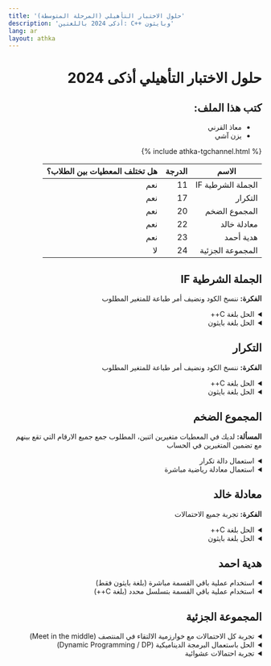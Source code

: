 ```yaml
---
title: 'حلول الاختبار التأهيلي (المرحلة المتوسطة)'
description: 'أذكى 2024 باللغتين: C++ وبايثون'
lang: ar
layout: athka
---
```

<div dir="auto">
  
# حلول الاختبار التأهيلي أذكى 2024


<h2>كتب هذا الملف:</h2>
<ul>
    <li>معاذ القرني</li>
    <li>يزن آشي</li>
</ul>

{% include athka-tgchannel.html %}

<table class="table table-bordered table-striped">
    <thead>
        <tr>
            <th>الاسم</th>
            <th>الدرجة</th>
            <th>هل تختلف المعطيات بين الطلاب؟</th>
        </tr>
    </thead>
    <tbody>
        <tr>
            <td>الجملة الشرطية  IF</td>
            <td>11</td>
            <td>نعم</td>
        </tr>
        <tr>
            <td>التكرار</td>
            <td>17</td>
            <td>نعم</td>
        </tr>
        <tr>
            <td>المجموع الضخم</td>
            <td>20</td>
            <td>نعم</td>
        </tr>
        <tr>
            <td>معادلة خالد</td>
            <td>22</td>
            <td>نعم</td>
        </tr>
        <tr>
            <td>هدية أحمد</td>
            <td>23</td>
            <td>نعم</td>
        </tr>
        <tr>
            <td>المجموعة الجزئية</td>
            <td>24</td>
            <td>لا</td>
        </tr>
    </tbody>
</table>

##  الجملة الشرطية IF 
**الفكرة:** ننسخ الكود ونضيف أمر طباعة للمتغير المطلوب
<details>
  <summary>الحل بلغة С++</summary>

```c++
#include <iostream>
using namespace std;
int main()
{
  int x = 11;
  int y = 29;
  int z;

  if (x % 2 != 0) {
    if (x > y) {
        z = 0;
    } else {
        z = 1;
    }
  } else {
    if (x > y) {
        z = 2;
    } else {
        z = 3;
    }
  }
  cout << z; // أضفنا أمر الطباعة
}
```

</details> 

<details>
  <summary>الحل بلغة بايثون</summary>
  
```py
x = 11
y = 29

if x % 2 != 0:
    if x > y:
        z = 0
    else:
        z = 1
else:
    if x > y:
        z = 2
    else:
        z = 3

print(z) # أضفنا أمر الطباعة
```

</details>

## التكرار
**الفكرة:** ننسخ الكود ونضيف أمر طباعة للمتغير المطلوب

<details>
  <summary>الحل بلغة C++</summary>

```c++
#include <iostream>
using namespace std;
int main()
{
  int r = 0;    
  for (int i = 0; i < 100; i++) {
  	r = (277 * r + 241) % 433;
  }
  cout << r; // أضفنا أمر الطباعة
}
```
  
</details>

<details>
  <summary>الحل بلغة بايثون</summary>

```py
r = 0
for i in range(100):
    r = (277 * r + 241) % 433
print(r) # أضفنا أمر الطباعة
```
  
</details>


## المجموع الضخم 
**المسألة:** لديك في المعطيات متغيرين اثنين، المطلوب جمع جميع الارقام التي تقع بينهم مع تضمين المتغيرين في الحساب 

<details>
  <summary>استعمال دالة تكرار</summary>

**الفكرة:** انشئ متغير يقوم بالاحتفاظ بالمجموع الكلي وتبدأ بالقيمة 0، بإمكانك عمل دالة تكرار تبدأ من المتغير الاصغر ومن ثم جمعها بالمتغير الذي تم تعريفه مسبقا، وتستمر بالتزايد بمقدار 1 حتى تصل الى قيمة المتغير الاكبر
                
```c++
#include<iostream>
using namespace std;
int main()
{
    int A=1099; // قيمة المتغير الاصغر
    int B=8236; // قيمة المتغير الاكبر
    int counter=0; // المتغير الذي سيقوم بالاحتفاظ بالمجموع الكلي
    for(int i=A; i<=B; i++)
        counter+=i; // زيادة المتغير العداد بمقدار i
    cout<<counter<<endl;
}
```
	
</details>

<details>
  <summary>استعمال معادلة رياضية مباشرة</summary>

**الفكرة:** باستخدام قانون جمع الأعداد من 1 -> n ، الا وهو ( n*(n+1)/2 )، يتم تطبيق القانون على الرقم الاكبر ومن ثم طرح الناتج من ناتج تطبيق القانون على القيمة التي تسبق القيمة الصغرى، حتى نحصل على مجموع الاعداد من A -> B
تصبح المعادلة كالآتي: result = (B*(B+1))/2 - (A*(A-1))/2
                
```c++
#include<iostream>
using namespace std;
int main()
{
    int A=1099; // قيمة المتغير الاصغر
    int B=8236; // قيمة المتغير الاكبر
    int result = (B*(B+1))/2 - (A*(A-1))/2; // المتغير الذي سيقوم بالاحتفاظ بالمجموع الكلي
    cout<<result<<endl;
}
```
	
</details>


##  معادلة خالد 
**الفكرة:** تجربة جميع الاحتمالات


<details>
  <summary>الحل بلغة C++</summary>

```c++
#include <iostream>
using namespace std;

const int P = 35171; // معطيات المسألة
const int A = 24636; // معطيات المسألة

int main()
{
    for (long long x = 1; x <= 1000000; x++)
    {
        if (x * A % P == 1)
        {
            cout << x;
            break;
        }
    }
}
```
  
</details>

<details>
  <summary>الحل بلغة بايثون</summary>

```py
P = 35171
A = 24636

for x in range(1, 1000000):
    if (x * A % P == 1):
        print(x)
        exit()
```
  
</details>


## هدية احمد 
<details>
  <summary>استخدام عملية باقي القسمة مباشرة (بلغة بايثون فقط)</summary>

```python
N = 20350185920713548059742215227885673608992288193593
print(N%389)
```

</details>
 
<details>
  <summary>استخدام عملية باقي القسمة بتسلسل محدد (بلغة C++)</summary>

```c++
#include <iostream>
using namespace std;
const string N = "20350185920713548059742215227885673608992288193593";
const int M = 389;
int main()
{
    int result = 0;
    for(int i=0; i<N.size(); i++)
        result = (result*10 + N[i]-'0') % M;
    cout << result;
}
```
        
</details>


##  المجموعة الجزئية 


<details>
  <summary>تجربة كل الاحتمالات مع خوارزمية الالتقاء في المنتصف (Meet in the middle)</summary>

**الفكرة:** بما أن عدد الاحتمالات عالي جدًا ($$= 2^{32} = 10^{9}$$ 1 مليار)، واللغات في المتوسط تنجز ($$= 10^8$$ 100 مليون) عملية في الثانية، يعني أن البرنامج لو جرب كل الاحتمالات سيستغرق حوالي عشر ثواني!

**الاختصار:** نقسم مجموعة الأعداد إلى نصفين، ونجرب جميع الاحتمالات في كل نصف، ثم نجرب كل احتمالات الدمج ونستعمل البحث الثنائي للاختصار الإضافي

  <details>
  <summary>باستعمال الاستدعاء الذاتي (Recursion)</summary>

  <details>
  <summary>الحل بلغة C++</summary>

```c++
#include <bits/stdc++.h>
#define ll long long

using namespace std;

const int a[] = {570124, 235486, 941944, 489563, 266471, 439987, 433790, 241683, 501957, 551533, 167319, 229289, 669276, 576321, 663079, 285062, 886171, 508154, 700261, 105349, 309850, 378017, 322244, 842792, 365623, 929550, 873777, 879974, 192107, 470972, 948141, 867580};
const int C = 13099613;

vector<ll> sum, sum2;
const int n=32;

void rec(int idx, ll sum, int lim, vector<ll> &su)
{
    if (idx == lim) {
        su.push_back(sum);
        return;
    }
    rec(idx+1, sum+a[idx], lim, su);
    rec(idx+1, sum, lim, su);
}

int main()
{
    rec(0, 0, n/2, sum);
    rec(n/2, 0, n, sum2);
    
    sort(sum2.begin(), sum2.end());
    
    ll sol = 0;
    for (ll v1 : sum) {
        ll xx = *(upper_bound(sum2.begin(), sum2.end(), C-v1)-1);
        sol = max(sol, v1+xx);
    }
    cout << sol;
}
```

  </details>


  <details>
  <summary>الحل بلغة بايثون</summary>

```py
import bisect

a = [570124, 235486, 941944, 489563, 266471, 439987, 433790, 241683, 501957, 551533, 167319, 229289, 669276, 576321, 663079, 285062, 886171, 508154, 700261, 105349, 309850, 378017, 322244, 842792, 365623, 929550, 873777, 879974, 192107, 470972, 948141, 867580]
C = 13099613

sum = []
sum2 = []
n = 32

def rec(idx, total, lim, su):
    if idx == lim:
        su.append(total)
        return
    rec(idx + 1, total + a[idx], lim, su)
    rec(idx + 1, total, lim, su)

rec(0, 0, n // 2, sum)
rec(n // 2, 0, n, sum2)

sum2.sort()

sol = 0
for v1 in sum:
    xx = sum2[bisect.bisect_right(sum2, C - v1) - 1]
    sol = max(sol, v1 + xx)

print(sol)
```

  </details>
  

  </details>


  <details>
  <summary>باستعمال تمثيل الأرقام الثنائية (Bitmasks)</summary>

   <details>
   <summary>الحل بلغة C++</summary>

```c++
#include <bits/stdc++.h>
#define ll long long

using namespace std;

const int a[] = {570124, 235486, 941944, 489563, 266471, 439987, 433790, 241683, 501957, 551533, 167319, 229289, 669276, 576321, 663079, 285062, 886171, 508154, 700261, 105349, 309850, 378017, 322244, 842792, 365623, 929550, 873777, 879974, 192107, 470972, 948141, 867580};
const int C = 13099613;

vector<ll> sum, sum2;
const int n=32;

int main()
{   
    const int half = n / 2;
    for (int i = 0; i < (1 << half); i++)
    {
        ll s = 0;
        for (int j = 0; j < half; j++)
        {
            if (i & (1 << j))
                s += a[j];
        }
        sum.push_back(s);
    }
    
    for (int i = 1; i < (1 << half); i++)
    {
        ll s = 0;
        for (int j = half; j < n; j++)
        {
            if (i & (1 << (j - half)))
                s += a[j];
        }
        sum2.push_back(s);
    }
    
    sort(sum2.begin(), sum2.end());
    
    ll sol = 0;
    for (ll v1 : sum) {
        ll xx = *(upper_bound(sum2.begin(), sum2.end(), x-v1)-1);
        sol = max(sol, v1+xx);
    }
    cout << sol;
}
```

   </details>


   <details>
   <summary>الحل بلغة بايثون</summary>

```py
import bisect

a = [570124, 235486, 941944, 489563, 266471, 439987, 433790, 241683, 501957, 551533, 167319, 229289, 669276, 576321, 663079, 285062, 886171, 508154, 700261, 105349, 309850, 378017, 322244, 842792, 365623, 929550, 873777, 879974, 192107, 470972, 948141, 867580]
C = 13099613

sum = []
sum2 = []
n = 32

half = n // 2
for i in range(1 << half):
    s = 0
    for j in range(half):
        if i & (1 << j):
            s += a[j]
    sum.append(s)

for i in range(1, 1 << half):
    s = 0
    for j in range(half, n):
        if i & (1 << (j - half)):
            s += a[j]
    sum2.append(s)

sum2.sort()

sol = 0
for v1 in sum:
    xx = sum2[bisect.bisect_right(sum2, C - v1) - 1]
    sol = max(sol, v1 + xx)

print(sol)
```

   </details>

  </details>

</details>

<details>
  <summary>الحل باستعمال البرمجة الديناميكية (Dynamic Programming / DP)</summary>


  <details>
  <summary>الحل بلغة C++</summary>

```c++
#include <bits/stdc++.h>
using namespace std;

int a[] = {570124, 235486, 941944, 489563, 266471, 439987, 433790, 241683, 501957, 551533, 167319, 229289, 669276, 576321, 663079, 285062, 886171, 508154, 700261, 105349, 309850, 378017, 322244, 842792, 365623, 929550, 873777, 879974, 192107, 470972, 948141, 867580};
const int C = 13099613;

const int N = 5e7; // أكبر قيمة ممكنة
int dp[N];

int main()
{
    dp[0] = 1;
    for (int i = 1; i <= 32; i++) {
        for (int j = N - 1; j > 0; j--) {
            if (j >= a[i]) {
                dp[j] |= dp[j - a[i]];
            }
        }
    }
    int result = 0;
    for (int i = 1; i <= C; i++)
    {
        if (dp[i])
            result = i;
    }
    cout << result;
}
```
        
  </details>


  <details>
  <summary>الحل بلغة بايثون</summary>

```py
a = [570124, 235486, 941944, 489563, 266471, 439987, 433790, 241683, 501957, 551533, 167319, 229289, 669276, 576321, 663079, 285062, 886171, 508154, 700261, 105349, 309850, 378017, 322244, 842792, 365623, 929550, 873777, 879974, 192107, 470972, 948141, 867580]
C = 13099613

N = int(5e7)
dp = [0] * N
dp[0] = 1

for i in range(1, 33):
    for j in range(N - 1, 0, -1):
        if j >= a[i]:
            dp[j] |= dp[j - a[i]]

result = 0
for i in range(1, C + 1):
    if dp[i]:
        result = i

print(result)
```

  </details>

</details>
  
<details>
   <summary>تجربة احتمالات عشوائية</summary>

   <b>ملاحظة: هذه الفكرة قد تطبع أرقام خاطئة، لأنها تعتمد على العشوائية، لكن كل ما زادت عدد المحاولات زادت الدقة، وهي غالبًا تطبع نتائج صحيحة</b>
  
  <details>
  <summary>الحل بلغة C++</summary>


```c++
#include <bits/stdc++.h>
using namespace std;

int a[] = {570124, 235486, 941944, 489563, 266471, 439987, 433790, 241683, 501957, 551533, 167319, 229289, 669276, 576321, 663079, 285062, 886171, 508154, 700261, 105349, 309850, 378017, 322244, 842792, 365623, 929550, 873777, 879974, 192107, 470972, 948141, 867580};
const int C = 13099613;
const int TRIES = 1e5; // عدد المحاولات، 100 ألف محاولة

int main()
{
    int result = 0;
    for (int i=0; i <= TRIES; i++)
    {
        random_shuffle(a, a+n);
        int cur=0;
        for (auto c : v)
        {
            if (cur+c > C)
            {
                result = max(cur,result);
                break;
            }
            cur += c;
        }
    }
    cout << result;
}
```
        

  </details>

  <details>
  <summary>الحل بلغة بايثون</summary>


```py
import random

a = [570124, 235486, 941944, 489563, 266471, 439987, 433790, 241683, 501957, 551533, 167319, 229289, 669276, 576321, 663079, 285062, 886171, 508154, 700261, 105349, 309850, 378017, 322244, 842792, 365623, 929550, 873777, 879974, 192107, 470972, 948141, 867580]
C = 13099613
TRIES = int(1e5)

result = 0
for i in range(TRIES + 1):
    random.shuffle(a)
    cur = 0
    for c in a:
        if cur + c > C:
            result = max(cur, result)
            break
        cur += c

print(result)
```
        

  </details>

</details>

</div>
